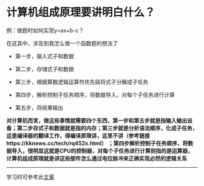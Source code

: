 # 计算机组成原理要讲明白什么？  

例：做题时如何实现y=ax+b-c？  

在这其中，涉及到我怎么做一个函数题的想法了  

* 第一步，输入式子和数据  

* 第二步，存储式子和数据  
 
* 第三步，根据算数逻辑运算符优先级将式子分解成子任务  
  
* 第四步，解析控制子任务顺序，将数据导入，对每个子任务进行计算  
 
* 第五步，将结果输出


**对计算机而言，做这些事情就需要四个东西，第一步和第五步就是指输入输出设备；第二步存式子和数据就是指的内存；第三步就是分析语法顺序，化成子任务，这是编译器的翻译工作，得编译原理讲，这里不讲（参考链接https://kknews.cc/tech/rq452x.html） ；第四步解析控制子任务顺序，将数据导入，很明显这就是CPU的控制器，对每个子任务进行计算则指的是运算器，计算机组成原理就是讲这些部件怎么通过电位脉冲来正确实现必然的逻辑关系**  

---


学习时可参考此[文章](https://blog.csdn.net/qq_41100767)
